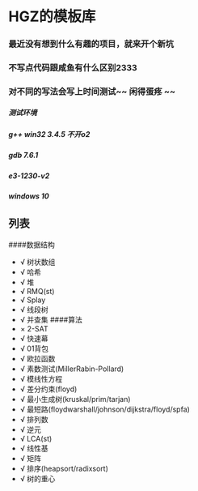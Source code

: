 # HGZ的模板库
### 最近没有想到什么有趣的项目，就来开个新坑
### 不写点代码跟咸鱼有什么区别2333
### 对不同的写法会写上时间测试~~ 闲得蛋疼 ~~
##### 测试环境
##### g++ win32 3.4.5 不开o2
##### gdb 7.6.1
##### e3-1230-v2
##### windows 10
## 列表
####数据结构
- √ 树状数组
- √ 哈希
- √ 堆
- √ RMQ(st)
- √ Splay
- √ 线段树
- √ 并查集
####算法
- × 2-SAT
- √ 快速幕
- √ 01背包
- √ 欧拉函数
- √ 素数测试(MillerRabin-Pollard)
- √ 模线性方程
- √ 差分约束(floyd)
- √ 最小生成树(kruskal/prim/tarjan)
- √ 最短路(floydwarshall/johnson/dijkstra/floyd/spfa)
- √ 排列数
- √ 逆元
- √ LCA(st)
- √ 线性基
- √ 矩阵
- √ 排序(heapsort/radixsort)
- √ 树的重心